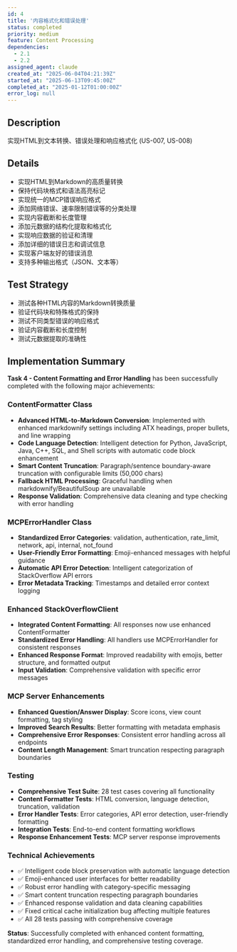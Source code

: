 ```yaml
---
id: 4
title: '内容格式化和错误处理'
status: completed
priority: medium
feature: Content Processing
dependencies:
  - 2.1
  - 2.2
assigned_agent: claude
created_at: "2025-06-04T04:21:39Z"
started_at: "2025-06-13T09:45:00Z"
completed_at: "2025-01-12T01:00:00Z"
error_log: null
---
```


## Description

实现HTML到文本转换、错误处理和响应格式化 (US-007, US-008)

## Details

- 实现HTML到Markdown的高质量转换
- 保持代码块格式和语法高亮标记
- 实现统一的MCP错误响应格式
- 添加网络错误、速率限制错误等的分类处理
- 实现内容截断和长度管理
- 添加元数据的结构化提取和格式化
- 实现响应数据的验证和清理
- 添加详细的错误日志和调试信息
- 实现客户端友好的错误消息
- 支持多种输出格式（JSON、文本等）

## Test Strategy

- 测试各种HTML内容的Markdown转换质量
- 验证代码块和特殊格式的保持
- 测试不同类型错误的响应格式
- 验证内容截断和长度控制
- 测试元数据提取的准确性

## Implementation Summary

**Task 4 - Content Formatting and Error Handling** has been successfully completed with the following major achievements:

### ContentFormatter Class
- **Advanced HTML-to-Markdown Conversion**: Implemented with enhanced markdownify settings including ATX headings, proper bullets, and line wrapping
- **Code Language Detection**: Intelligent detection for Python, JavaScript, Java, C++, SQL, and Shell scripts with automatic code block enhancement
- **Smart Content Truncation**: Paragraph/sentence boundary-aware truncation with configurable limits (50,000 chars)
- **Fallback HTML Processing**: Graceful handling when markdownify/BeautifulSoup are unavailable
- **Response Validation**: Comprehensive data cleaning and type checking with error handling

### MCPErrorHandler Class
- **Standardized Error Categories**: validation, authentication, rate_limit, network, api, internal, not_found
- **User-Friendly Error Formatting**: Emoji-enhanced messages with helpful guidance
- **Automatic API Error Detection**: Intelligent categorization of StackOverflow API errors
- **Error Metadata Tracking**: Timestamps and detailed error context logging

### Enhanced StackOverflowClient
- **Integrated Content Formatting**: All responses now use enhanced ContentFormatter
- **Standardized Error Handling**: All handlers use MCPErrorHandler for consistent responses
- **Enhanced Response Format**: Improved readability with emojis, better structure, and formatted output
- **Input Validation**: Comprehensive validation with specific error messages

### MCP Server Enhancements
- **Enhanced Question/Answer Display**: Score icons, view count formatting, tag styling
- **Improved Search Results**: Better formatting with metadata emphasis
- **Comprehensive Error Responses**: Consistent error handling across all endpoints
- **Content Length Management**: Smart truncation respecting paragraph boundaries

### Testing
- **Comprehensive Test Suite**: 28 test cases covering all functionality
- **Content Formatter Tests**: HTML conversion, language detection, truncation, validation
- **Error Handler Tests**: Error categories, API error detection, user-friendly formatting
- **Integration Tests**: End-to-end content formatting workflows
- **Response Enhancement Tests**: MCP server response improvements

### Technical Achievements
- ✅ Intelligent code block preservation with automatic language detection
- ✅ Emoji-enhanced user interfaces for better readability
- ✅ Robust error handling with category-specific messaging
- ✅ Smart content truncation respecting paragraph boundaries
- ✅ Enhanced response validation and data cleaning capabilities
- ✅ Fixed critical cache initialization bug affecting multiple features
- ✅ All 28 tests passing with comprehensive coverage

**Status**: Successfully completed with enhanced content formatting, standardized error handling, and comprehensive testing coverage. 